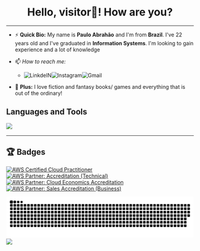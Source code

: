 
<h1 align="center"> Hello, visitor👋! How are you? </h1>

<hr>

- ⚡ <strong>Quick Bio:</strong> My name is <strong>Paulo Abrahão</strong> and I'm from <strong>Brazil</strong>. I've 22 years old and I've graduated in <strong>Information Systems</strong>. I'm looking to gain experience and a lot of knowledge
- 📫 _How to reach me:_  
    - <a target="_blank" href="https://www.linkedin.com/in/paulo-abrah%C3%A3o-841445206/">
        <img align="left" alt="LinkdeIN"  src="https://img.shields.io/badge/LinkedIn-0077B5?style=for-the-badge&logo=linkedin&logoColor=white" />
      </a>  <a target="_blank" href="https://www.instagram.com/paulo_abh/?hl=pt-br">
                <img align="left" alt="Instagram" src="https://img.shields.io/badge/Instagram-E4405F?style=for-the-badge&logo=instagram&logoColor=white" />
              </a>    <a target="_blank" href="mailto:dev.pauloabh@gmail.com">
                        <img align="left" alt="Gmail" src="https://img.shields.io/badge/Gmail-D14836?style=for-the-badge&logo=gmail&logoColor=white" />
                      </a>
 
             
- 👾 <strong>Plus:</strong> I love fiction and fantasy books/ games and everything that is out of the ordinary! 
 
<h2> <strong> Languages and Tools </strong> </h2>
<div align="left">   
    <a href="https://skillicons.dev">
        <img src="https://skillicons.dev/icons?i=js,ts,react,nextjs,graphql,mongodb,nodejs,jest,py,wordpress,figma,aws,firebase,netlify,tailwind" />
    </a>
</div>

<hr>

## 🏆 Badges
[![AWS Certified Cloud Practitioner](https://images.credly.com/size/100x100/images/00634f82-b07f-4bbd-a6bb-53de397fc3a6/image.png)](https://www.credly.com/badges/61464eca-75b1-4956-bc79-a6f040025e36/public_url")
[![AWS Partner: Accreditation (Technical)](https://images.credly.com/size/110x110/images/a253b994-caa6-4dd1-bf0e-434dd012b1f6/image.png)](https://www.credly.com/badges/8a9d9bfd-3db9-4072-85b9-b9e669bc4c32/public_url")
[![AWS Partner: Cloud Economics Accreditation](https://images.credly.com/size/110x110/images/9dc6345e-db80-44de-bb44-0c78775e53fa/image.png)](https://www.credly.com/badges/b222536f-4c49-40ad-8081-18dcb1b8f736/public_url")
[![AWS Partner: Sales Accreditation (Business)](https://images.credly.com/size/110x110/images/87df3ac8-1afb-4bdc-80ee-bef9f8cb65d6/image.png)](https://www.credly.com/badges/7ea54717-d615-43b6-b6a4-ae38098b759e/public_url")



![Snake animation](https://github.com/PauloAbrahao/PauloAbrahao/blob/output/github-contribution-grid-snake.svg)
![](https://komarev.com/ghpvc/?username=PauloAbrahao&color=006bed)
